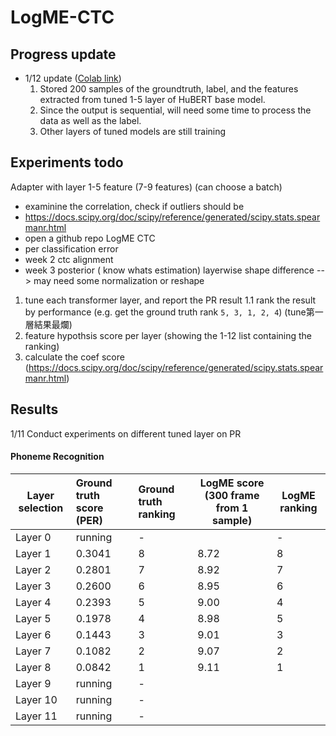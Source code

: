 #  LogME-CTC

## Progress update
- 1/12 update ([Colab link](https://colab.research.google.com/drive/1_Zbb3CtJf8ndD_3niCpNu_ENF8l809lW?usp=sharing))
    1. Stored 200 samples of the groundtruth, label, and the features extracted from tuned 1-5 layer of HuBERT base model.
    2. Since the output is sequential, will need some time to process the data as well as the label.
    3. Other layers of tuned models are still training

## Experiments todo
Adapter with layer 1-5 feature  (7-9 features)
(can choose a batch)
- examinine the correlation, check if outliers should be 
- https://docs.scipy.org/doc/scipy/reference/generated/scipy.stats.spearmanr.html
- open a github repo LogME CTC
- per classification error
- week 2 ctc alignment
- week 3 posterior ( know whats estimation)
layerwise shape difference --> may need some normalization or reshape


1. tune each transformer layer, and report the PR result
1.1 rank the result by performance (e.g. get the ground truth rank `5, 3, 1, 2, 4`) (tune第一層結果最爛)
2. feature hypothsis score per layer (showing the 1-12 list containing the ranking)
3. calculate the coef score (https://docs.scipy.org/doc/scipy/reference/generated/scipy.stats.spearmanr.html)


## Results
1/11 Conduct experiments on different tuned layer on PR
#### Phoneme Recognition
| Layer selection  | Ground truth score (PER) |  Ground truth ranking  | LogME score (300 frame from 1 sample) | LogME ranking|
| ---------------- |:-------------------------|:-----------------------|---------------------------------------|--------------|
|Layer 0| running | - |     |-|
|Layer 1 | 0.3041 | 8 | 8.72| 8|
|Layer 2 | 0.2801 | 7 | 8.92| 7|
|Layer 3 | 0.2600 | 6 | 8.95| 6|
|Layer 4 | 0.2393 | 5 | 9.00| 4|
|Layer 5 | 0.1978 | 4 | 8.98| 5|
|Layer 6 | 0.1443 | 3 | 9.01| 3|
|Layer 7 | 0.1082 | 2 | 9.07| 2|
|Layer 8 | 0.0842 | 1 | 9.11| 1|
|Layer 9 | running | - |||
|Layer 10 | running | - |||
|Layer 11 | running | - |||
